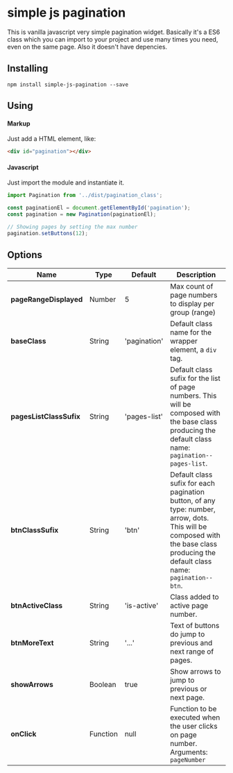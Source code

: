 simple js pagination
=============================================

This is vanilla javascript very simple pagination widget. Basically it's a ES6 class which you can import to your project and use many times you need, even on the same page. Also it doesn't have depencies.

Installing
----------
`
npm install simple-js-pagination --save
`

Using
-----

#### Markup

Just add a HTML element, like:

```html
<div id="pagination"></div>
```

#### Javascript

Just import the module and instantiate it.

```javascript
import Pagination from '../dist/pagination_class';

const paginationEl = document.getElementById('pagination');
const pagination = new Pagination(paginationEl);

// Showing pages by setting the max number
pagination.setButtons(12);
```

Options
-------

Name | Type | Default | Description
--- | --- | --- | --- |
**pageRangeDisplayed** | Number | 5 | Max count of page numbers to display per group (range)
**baseClass** | String | 'pagination' | Default class name for the wrapper element, a `div` tag.
**pagesListClassSufix** | String | 'pages-list' | Default class sufix for the list of page numbers. This will be composed with the base class producing the default class name: `pagination--pages-list`.
**btnClassSufix** | String | 'btn' | Default class sufix for each pagination button, of any type: number, arrow, dots. This will be composed with the base class producing the default class name: `pagination--btn`.
**btnActiveClass** | String | 'is-active' | Class added to active page number.
**btnMoreText** | String | '...' | Text of buttons do jump to previous and next range of pages.
**showArrows** | Boolean | true | Show arrows to jump to previous or next page.
**onClick** | Function | null | Function to be executed when the user clicks on page number. Arguments: `pageNumber`
